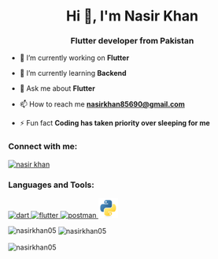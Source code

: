 <h1 align="center">Hi 👋, I'm Nasir Khan</h1>
<h3 align="center">Flutter developer from Pakistan</h3>
<img src="https://encrypted-tbn0.gstatic.com/images?q=tbn:ANd9GcSaEz13UYMCT351iZCy1ceD5FEnSyzSTOIA6Q&s" width="450px" align="right" alt="">

- 🔭 I’m currently working on **Flutter**

- 🌱 I’m currently learning **Backend**

- 💬 Ask me about **Flutter**

- 📫 How to reach me **nasirkhan85690@gmail.com**

- ⚡ Fun fact **Coding has taken priority over sleeping for me**

<h3 align="left">Connect with me:</h3>
<p align="left">
<a href="https://fb.com/nasir khan" target="blank"><img align="center" src="https://raw.githubusercontent.com/rahuldkjain/github-profile-readme-generator/master/src/images/icons/Social/facebook.svg" alt="nasir khan" height="30" width="40" /></a>
</p>

<h3 align="left">Languages and Tools:</h3>
<p align="left"> <a href="https://dart.dev" target="_blank" rel="noreferrer"> <img src="https://www.vectorlogo.zone/logos/dartlang/dartlang-icon.svg" alt="dart" width="40" height="40"/> </a> <a href="https://flutter.dev" target="_blank" rel="noreferrer"> <img src="https://www.vectorlogo.zone/logos/flutterio/flutterio-icon.svg" alt="flutter" width="40" height="40"/> </a> <a href="https://postman.com" target="_blank" rel="noreferrer"> <img src="https://www.vectorlogo.zone/logos/getpostman/getpostman-icon.svg" alt="postman" width="40" height="40"/> </a> <a href="https://www.python.org" target="_blank" rel="noreferrer"> <img src="https://raw.githubusercontent.com/devicons/devicon/master/icons/python/python-original.svg" alt="python" width="40" height="40"/> </a> </p>

<p><img align="left" src="https://github-readme-stats.vercel.app/api/top-langs?username=nasirkhan05&show_icons=true&locale=en&layout=compact" alt="nasirkhan05" /></p>

<p>&nbsp;<img align="center" src="https://github-readme-stats.vercel.app/api?username=nasirkhan05&show_icons=true&locale=en" alt="nasirkhan05" /></p>

<p><img align="center" src="https://github-readme-streak-stats.herokuapp.com/?user=nasirkhan05&" alt="nasirkhan05" /></p>
